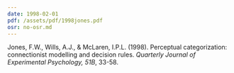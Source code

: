 ```yaml
---
date: 1998-02-01
pdf: /assets/pdf/1998jones.pdf
osr: no-osr.md
---
```


Jones, F.W., Wills, A.J., & McLaren, I.P.L. (1998). Perceptual categorization: connectionist modelling and decision rules. _Quarterly Journal of Experimental Psychology, 51B_, 33-58.
